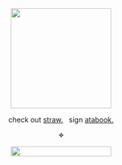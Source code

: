 <div align="center">
<img width="200" height="200" src="https://files.catbox.moe/s61wba.png">

check out [straw.](https://galf.straw.page/)   &nbsp; sign [atabook.](https://galf.atabook.org/) <br>

**✧**

<img width="200" height="20" src="https://files.catbox.moe/o2zo73.webp">
  
